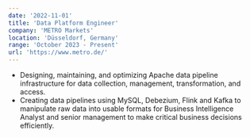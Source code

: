 ```yaml
---
date: '2022-11-01'
title: 'Data Platform Engineer'
company: 'METRO Markets'
location: 'Düsseldorf, Germany'
range: 'October 2023 - Present'
url: 'https://www.metro.de/'
---
```


- Designing, maintaining, and optimizing Apache data pipeline infrastructure for data collection, management, transformation, and access.
- Creating data pipelines using MySQL, Debezium, Flink and Kafka to manipulate raw data into usable formats for Business Intelligence Analyst and senior management to make critical business decisions efficiently.
